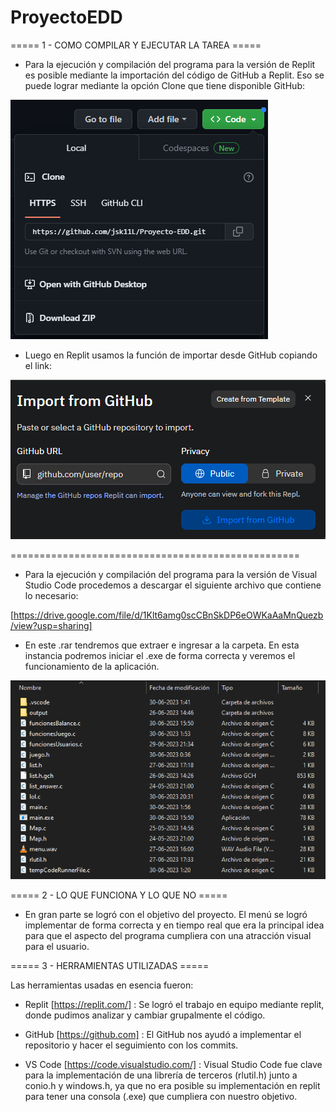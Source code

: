 # ProyectoEDD


===== 1 - COMO COMPILAR Y EJECUTAR LA TAREA =====

- Para la ejecución y compilación del programa para la versión de Replit es posible mediante la importación
del código de GitHub a Replit. Eso se puede lograr mediante la opción Clone que tiene disponible GitHub:

![image](image.png)

- Luego en Replit usamos la función de importar desde GitHub copiando el link:

![image](image_2.png)

==================================================

- Para la ejecución y compilación del programa para la versión de Visual Studio Code procedemos a descargar
el siguiente archivo que contiene lo necesario:

[https://drive.google.com/file/d/1Klt6amg0scCBnSkDP6eOWKaAaMnQuezb/view?usp=sharing]


- En este .rar tendremos que extraer e ingresar a la carpeta. En esta instancia podremos iniciar el .exe
de forma correcta y veremos el funcionamiento de la aplicación.

![image](image_3.png)


===== 2 - LO QUE FUNCIONA Y LO QUE NO =====

- En gran parte se logró con el objetivo del proyecto. El menú se logró implementar de forma correcta y en tiempo real que era la principal idea para que el aspecto del programa cumpliera con una atracción visual para el usuario.
  

===== 3 - HERRAMIENTAS UTILIZADAS =====

Las herramientas usadas en esencia fueron:

- Replit [https://replit.com/] : Se logró el trabajo en equipo mediante replit, donde pudimos analizar y cambiar grupalmente el código.

- GitHub [https://github.com] : El GitHub nos ayudó a implementar el repositorio y hacer el seguimiento con los commits.
 
- VS Code [https://code.visualstudio.com/] : Visual Studio Code fue clave para la implementación de una librería de terceros (rlutil.h) junto a conio.h y windows.h, ya que no era posible su implementación en replit para tener una consola (.exe) que cumpliera con nuestro objetivo.







